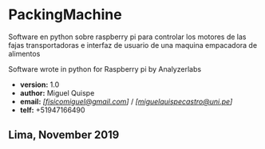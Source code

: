 # PackingMachine

Software en python sobre raspberry pi para controlar los motores de las fajas transportadoras e interfaz de usuario de una maquina empacadora de alimentos

Software wrote in python for Raspberry pi by Analyzerlabs 

*    **version:** 1.0
*    **author:** Miguel Quispe
*    **email:** *[fisicomiguel@gmail.com]* / *[miguelquispecastro@uni.pe]*
*    **telf:**  +51947166490

##                    Lima, November 2019

